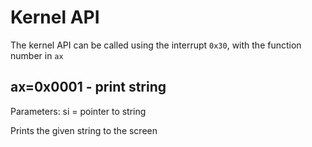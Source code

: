 # Kernel API

The kernel API can be called using the interrupt `0x30`, with the function number in `ax`

## ax=0x0001 - print string

Parameters: si = pointer to string

Prints the given string to the screen
